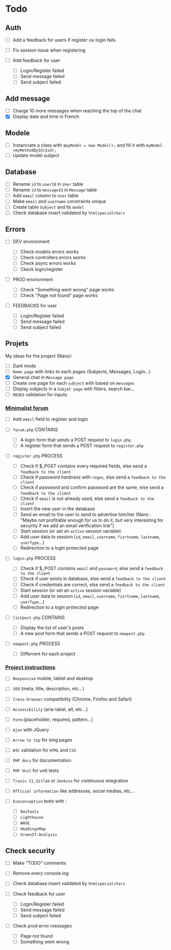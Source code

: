 # Todo

## Auth

- [ ] Add a feedback for users if register ou login fails
- [ ] Fix session issue when registering

- [ ] Add feedback for user
  - [ ] Login/Register failed
  - [ ] Send message failed
  - [ ] Send subject failed

## Add message

- [ ] Charge 10 more messages when reaching the top of the chat
- [x] Display date and time in French

## Modele

- [ ] Instanciate a class with `$myModel = new Model();` and fill it with `myModel->myMethodById($id);`
- [ ] Update model subject

## Database

- [ ] Rename `id` to `userId` in `User` table
- [ ] Rename `id` to `messageId` in `Message` table
- [ ] Add `email` column to `User` table
- [ ] Make `email` and `username` constraints unique
- [ ] Create table `Subject` and its `model`
- [ ] Check database insert validated by `htmlspecialchars`

## Errors

- [ ] DEV environment

  - [ ] Check models errors works
  - [ ] Check controllers errors works
  - [ ] Check async errors works
  - [ ] Ckeck login/register

- [ ] PROD environment

  - [ ] Check "Something went wrong" page works
  - [ ] Check "Page not found" page works
  
- [ ] FEEDBACKS for user
  
  - [ ] Login/Register failed
  - [ ] Send message failed
  - [ ] Send subject failed

## Projets

My ideas for the project (Nans):

- [ ] Dark mode
- [ ] `Home page` with links to each pages (Subjects, Messages, Login...)
- [x] General chat in `Message page`
- [ ] Create one page for each `subject` with based on `messages`
- [ ] Display subjects in a `Subjet page` with filters, search bar...
- [ ] `REGEX` validation for inputs

### [Minimalist forum](https://mickael-martin-nevot.com/institut-g4/php/?:s11-projet.pdf)

- [ ] Add `email` field to register and login

- [ ] `forum.php` CONTAINS

  - [ ] A login form that sends a POST request to `login.php`
  - [ ] A register form that sends a POST request to `register.php`

- [ ] `register.php` PROCESS

  - [ ] Check if $_POST contains every required fields, else send a `feedback to the client`
  - [ ] Check if password hardness with `regex`, else send a `feedback to the client`
  - [ ] Check if password and confirm password are the same, else send a `feedback to the client`
  - [ ] Check if `email` is not already used, else send a `feedback to the client`
  - [ ] Insert the new user in the database
  - [ ] Send an email to the user to send to advertise him/her (Nans : "Maybe not profitable enough for us to do it, but very interesting for security if we add an email verification link")
  - [ ] Start session (or set an `active` session variable)
  - [ ] Add user data to session (`id`, `email`, `username`, `fisrtname`, `lastname`, `userType`...)
  - [ ] Redirection to a login protected page

- [ ] `login.php` PROCESS

  - [ ] Check if $_POST contains `email` and `password`, else send a `feedback to the client`
  - [ ] Check if user exists in database, else send a `feedback to the client`
  - [ ] Check if credentials are correct, else send a `feedback to the client`
  - [ ] Start session (or set an `active` session variable)
  - [ ] Add user data to session (`id`, `email`, `username`, `fisrtname`, `lastname`, `userType`...)
  - [ ] Redirection to a login protected page

- [ ] `listpost.php` CONTAINS

  - [ ] Display the list of user's posts
  - [ ] A new post form that sends a POST request to `newpost.php`
  
- [ ] `newpost.php` PROCESS

  - [ ] Differrent for each project

### [Project instructions](https://mickael-martin-nevot.com/institut-g4/php/?:s11-projet.pdf)

- [ ] `Responsive` mobile, tablet and desktop
- [ ] `SEO` (meta, title, description, etc...)
- [ ] `Cross-browser` compatibility (Chrome, Firefox and Safari)
- [ ] `Accessibility` (aria-label, alt, etc...)
- [ ] `Form` (placeholder, required, pattern...)
- [ ] `Ajax` with JQuery
- [ ] `Arrow to top` for long pages
- [ ] `W3C` validation for `HTML` and `CSS`
- [ ] `PHP docs` for documentation
- [ ] `PHP Unit` for unit tests
- [ ] `Travis CI`, `Gitlab` or `Jenkins` for continuous integration
- [ ] `Official information` like addresses, social medias, etc...

- [ ] `Ecoconception` tests with :

  - [ ] `DevTools`
  - [ ] `Lighthouse`
  - [ ] `WAVE`
  - [ ] `HeadingsMap`
  - [ ] `GreenIT-Analysis`

## Check security

- [ ] Make "TODO" comments
- [ ] Remove every console.log
- [ ] Check database insert validated by `htmlspecialchars`

- [ ] Check feedback for user

  - [ ] Login/Register failed
  - [ ] Send message failed
  - [ ] Send subject failed

- [ ] Check prod error messages

  - [ ] Page not found
  - [ ] Something went wrong